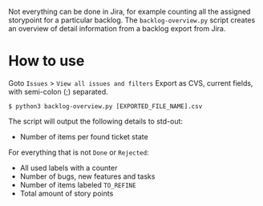 Not everything can be done in Jira, for example counting all the assigned storypoint for a particular backlog.
The `backlog-overview.py` script creates an overview of detail information from a backlog export from Jira.

# How to use
Goto `Issues` > `View all issues and filters`
Export as CVS, current fields, with semi-colon (;) separated.

```
$ python3 backlog-overview.py [EXPORTED_FILE_NAME].csv
```

The script will output the following details to std-out:
* Number of items per found ticket state

For everything that is not `Done` or `Rejected`:
* All used labels with a counter
* Number of bugs, new features and tasks
* Number of items labeled `TO_REFINE`
* Total amount of story points
